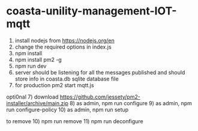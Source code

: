 # coasta-unility-management-IOT-mqtt

1) install nodejs from https://nodejs.org/en
2) change the required options in index.js
2) npm install
3) npm install pm2 -g
4) npm run dev
5) server should be listening for all the messages published and should store info in coasta.db sqlite database file
6) for production pm2 start mqtt.js

opti0nal
7) download https://github.com/jessety/pm2-installer/archive/main.zip
8)  as admin, npm run configure
9) as admin, npm run configure-policy
10) as admin, npm run setup

to remove 
10) npm run remove
11) npm run deconfigure
